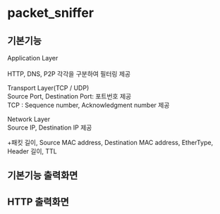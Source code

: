 # packet_sniffer

기본기능
--
Application Layer<br>  
	HTTP, DNS, P2P 각각을 구분하여 필터링 제공

Transport Layer(TCP / UDP)<br>
	Source Port, Destination Port: 포트번호 제공<br>
	TCP : Sequence number, Acknowledgment number 제공

Network Layer<br>
	Source IP, Destination IP 제공

+패킷 길이, Source MAC address, Destination MAC address, EtherType, Header 길이, TTL

기본기능 출력화면
--
<div>
<src img="https://user-images.githubusercontent.com/37360089/70723762-c9da6d80-1d3c-11ea-9c21-419d5c2e50e0.png"></img>
<src img="https://user-images.githubusercontent.com/37360089/70723818-dc54a700-1d3c-11ea-9bad-85c537a6b856.png"></img>
<src img="https://user-images.githubusercontent.com/37360089/70723845-e70f3c00-1d3c-11ea-9d8c-b758eb144800.png"></img>
</div>
  
HTTP 출력화면
--


